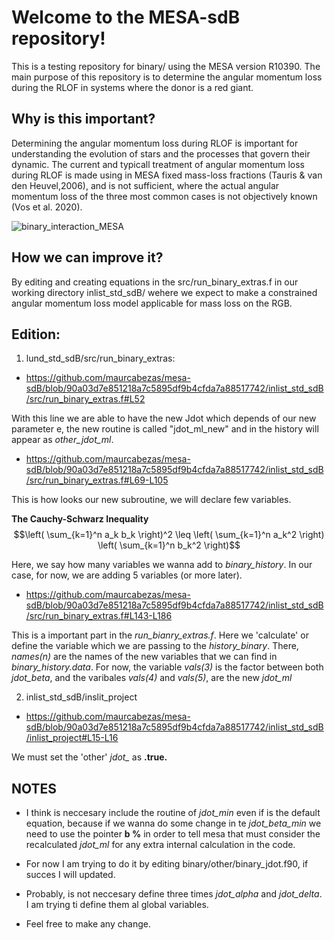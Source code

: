 # Welcome to the MESA-sdB repository! 
This is a testing repository for binary/ using the MESA version R10390. The main purpose of this repository is to determine the angular momentum loss during the RLOF in systems where the donor is a red giant.

## Why is this important?

Determining the angular momentum loss during RLOF is important for understanding the evolution of stars and the processes that govern their dynamic. The current and typicall treatment of angular momentum loss during RLOF is made using in MESA fixed mass-loss fractions (Tauris & van den Heuvel,2006), and is not sufficient, where the actual angular momentum loss of the three most common cases is not objectively known (Vos et al. 2020).

![binary_interaction_MESA](https://user-images.githubusercontent.com/8492276/229100181-cf5664e3-430b-48b3-bd63-52c3ce0b2a73.png)

## How we can improve it?

By editing and creating equations in the src/run_binary_extras.f in our working directory inlist_std_sdB/ wehere we expect to make a constrained angular momentum loss model applicable for mass loss on the RGB.

## Edition:

1) lund_std_sdB/src/run_binary_extras:

  - https://github.com/maurcabezas/mesa-sdB/blob/90a03d7e851218a7c5895df9b4cfda7a88517742/inlist_std_sdB/src/run_binary_extras.f#L52

With this line we are able to have the new Jdot which depends of our new parameter e, the new routine is called "jdot_ml_new" and in the history will appear as *other_jdot_ml*.

  - https://github.com/maurcabezas/mesa-sdB/blob/90a03d7e851218a7c5895df9b4cfda7a88517742/inlist_std_sdB/src/run_binary_extras.f#L69-L105

This is how looks our new subroutine, we will declare few variables.

**The Cauchy-Schwarz Inequality**
$$\left( \sum_{k=1}^n a_k b_k \right)^2 \leq \left( \sum_{k=1}^n a_k^2 \right) \left( \sum_{k=1}^n b_k^2 \right)$$


Here, we say how many variables we wanna add to *binary_history*. In our case, for now, we are adding 5 variables (or more later).

  - https://github.com/maurcabezas/mesa-sdB/blob/90a03d7e851218a7c5895df9b4cfda7a88517742/inlist_std_sdB/src/run_binary_extras.f#L143-L186

This is a important part in the *run_bianry_extras.f*. Here we 'calculate' or define the variable which we are passing to the *history_binary*. 
There, *names(n)* are the names of the new variables that we can find in *binary_history.data*. For now, the variable *vals(3)* is the factor between both *jdot_beta*, and the varibales *vals(4)* and *vals(5)*, are the new *jdot_ml* 

2) inlist_std_sdB/inslit_project

  - https://github.com/maurcabezas/mesa-sdB/blob/90a03d7e851218a7c5895df9b4cfda7a88517742/inlist_std_sdB/inlist_project#L15-L16

We must set the 'other' *jdot_* as **.true.**


## NOTES

  - I think is neccesary include the routine of *jdot_min* even if is the default equation, because if we wanna do some change in te *jdot_beta_min* we need to use the pointer **b %** in order to tell mesa that must consider the recalculated *jdot_ml* for any extra internal calculation in the code. 

  - For now I am trying to do it by editing binary/other/binary_jdot.f90, if succes I will updated.

  - Probably, is not neccesary define three times *jdot_alpha* and *jdot_delta*. I am trying ti define them al global variables. 
  
  - Feel free to make any change.
